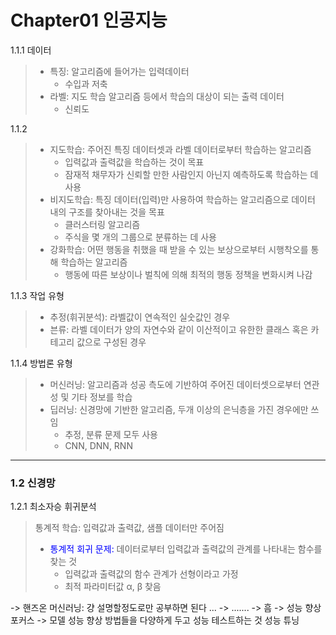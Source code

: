 # Chapter01 인공지능 

1.1.1 데이터 
> - 특징: 알고리즘에 들어가는 입력데이터 
>   - 수입과 저축 
> - 라벨: 지도 학습 알고리즘 등에서 학습의 대상이 되는 출력 데이터 
>   - 신뢰도 

1.1.2
> - 지도학습: 주어진 특징 데이터셋과 라벨 데이터로부터 학습하는 알고리즘 
>   - 입력값과 출력값을 학습하는 것이 목표 
>   - 잠재적 채무자가 신뢰할 만한 사람인지 아닌지 예측하도록 학습하는 데 사용 
> - 비지도학습: 특징 데이터(입력)만 사용하여 학습하는 알고리즘으로 데이터 내의 구조를 찾아내는 것을 목표 
>   - 클러스터링 알고리즘 
>   - 주식을 몇 개의 그룹으로 분류하는 데 사용 
> - 강화학습: 어떤 행동을 취했을 때 받을 수 있는 보상으로부터 시행착오를 통해 학습하는 알고리즘 
>   - 행동에 따른 보상이나 벌칙에 의해 최적의 행동 정책을 변화시켜 나감 


1.1.3 작업 유형 
> - 추정(휘귀분석): 라벨값이 연속적인 실숫값인 경우 
> - 븐류: 라벨 데이터가 양의 자연수와 같이 이산적이고 유한한 클래스 혹은 카테고리 값으로 구성된 경우 

1.1.4 방법론 유형 
> - 머신러닝: 알고리즘과 성공 측도에 기반하여 주어진 데이터셋으로부터 연관성 및 기타 정보를 학습 
> - 딥러닝: 신경망에 기반한 알고리즘, 두개 이상의 은닉층을 가진 경우에만 쓰임 
>   - 추정, 분류 문제 모두 사용 
>   - CNN, DNN, RNN 

----
### 1.2 신경망 
1.2.1 최소자승 휘귀분석 
> 통계적 학습: 입력값과 출력값, 샘플 데이터만 주어짐</br>
> - <span style="color:blue">통계적 회귀 문제:</span> 데이터로부터 입력값과 출력값의 관계를 나타내는 함수를 찾는 것 
>   - 입력값과 출력값의 함수 관계가 선형이라고 가정 
>   - 최적 파라미터값 α, β 찾음 


-> 핸즈온 머신러닝: 걍 설명할정도로만 공부하면 된다 ... 
-> ....... -> 흠 
-> 성능 향상 포커스 
-> 모델 성능 향상 방법들을 다양하게 두고 성능 테스트하는 것 
성능 튜닝 